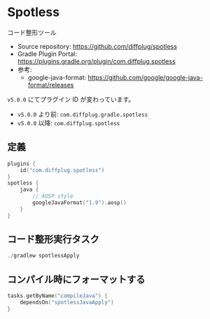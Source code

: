 # Spotless

コード整形ツール

- Source repository: <https://github.com/diffplug/spotless>
- Gradle Plugin Portal: <https://plugins.gradle.org/plugin/com.diffplug.spotless>
- 参考:
    - google-java-format: <https://github.com/google/google-java-format/releases>

`v5.0.0` にてプラグイン ID が変わっています。

- `v5.0.0` より前: `com.diffplug.gradle.spotless`
- `v5.0.0` 以降: `com.diffplug.spotless`

## 定義

```kotlin
plugins {
    id("com.diffplug.spotless")
}
spotless {
    java {
        // AOSP style
        googleJavaFormat("1.9").aosp()
    }
}
```

## コード整形実行タスク

```powershell
./gradlew spotlessApply
```

## コンパイル時にフォーマットする

```kotlin
tasks.getByName("compileJava") {
    dependsOn("spotlessJavaApply")
}
```
